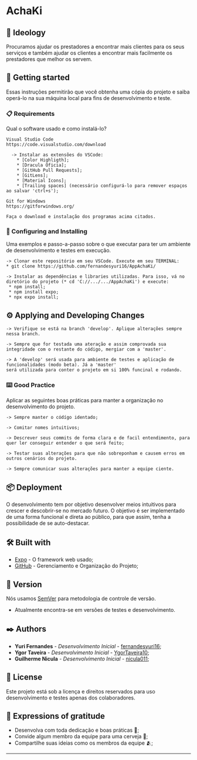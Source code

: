 # AchaKi

## 💭 Ideology

Procuramos ajudar os prestadores a encontrar mais clientes para os seus serviços e também ajudar os clientes a encontrar mais facilmente os prestadores que melhor os servem.

## 🚀 Getting started

Essas instruções permitirão que você obtenha uma cópia do projeto e saiba operá-lo na sua máquina local para fins de desenvolvimento e teste.

### 📋 Requirements

Qual o software usado e como instalá-lo?

```
Visual Studio Code
https://code.visualstudio.com/download

  -> Instalar as extensões do VSCode:
    * [Color Highligth];
    * [Dracula Oficia];
    * [GitHub Pull Requests];
    * [GitLens];
    * [Material Icons];
    * [Trailing spaces] (necessário configurá-lo para remover espaços ao salvar 'ctrl+s');

Git for Windows
https://gitforwindows.org/

Faça o download e instalação dos programas acima citados.
```

### 🔧 Configuring and Installing

Uma exemplos e passo-a-passo sobre o que executar para ter um ambiente de desenvolvimento e testes em execução.

```
-> Clonar este repositório em seu VSCode. Execute em seu TERMINAL:
* git clone https://github.com/fernandesyuri16/AppAchaKi/

-> Instalar as dependências e libraries utilizadas. Para isso, vá no diretório do projeto (* cd 'C://.../.../AppAchaKi') e execute:
 * npm install;
 * npm install expo;
 * npx expo install;
```

## ⚙️ Applying and Developing Changes

```
-> Verifique se está na branch 'develop'. Aplique alterações sempre nessa branch.

-> Sempre que for testada uma ateração e assim comprovada sua integridade com o restante do código, mergiar com a 'master'.

-> A 'develop' será usada para ambiente de testes e aplicação de funcionalidades (modo beta). Já a 'master'
será utilizada para conter o projeto em si 100% funcinal e rodando.
```

### ⌨️ Good Practice

Aplicar as seguintes boas práticas para manter a organização no desenvolvimento do projeto.
```
-> Sempre manter o códígo identado;

-> Comitar nomes intuitivos;

-> Descrever seus commits de forma clara e de facil entendimento, para quer ler conseguir entender o que será feito;

-> Testar suas alterações para que não sobreponham e causem erros em outros cenários do projeto.

-> Sempre comunicar suas alterações para manter a equipe ciente.
```

## 📦 Deployment

O desenvolvimento tem por objetivo desenvolver meios intuitivos para crescer e descobrir-se no mercado futuro. 
O objetivo é ser implementado de uma forma funcional e direta ao público, para que assim, tenha a possibilidade de se auto-destacar.

## 🛠️ Built with

* [Expo](https://docs.expo.dev/) - O framework web usado;
* [GitHub](https://github.com/) - Gerenciamento e Organização do Projeto;

## 📌 Version

Nós usamos [SemVer](http://semver.org/) para metodologia de controle de versão.
* Atualmente encontra-se em versões de testes e desenvolvimento.

## ✒️ Authors

* **Yuri Fernandes** - *Desenvolvimento Inicial* - [fernandesyuri16](https://github.com/fernandesyuri16/);
* **Ygor Taveira** - *Desenvolvimento Inicial* - [YgorTaveira10](https://github.com/YgorTaveira10);
* **Guilherme Nicula** - *Desenvolvimento Inicial* - [nicula011](https://github.com/nicula011);

## 📄 License

Este projeto está sob a licença e direitos reservados para uso desenvolvimento e testes apenas dos colaboradores.

## 🎁 Expressions of gratitude

* Desenvolva com toda dedicação e boas práticas 📢;
* Convide algum membro da equipe para uma cerveja 🍺;
* Compartilhe suas ideias como os membros da equipe 🫂;

---
